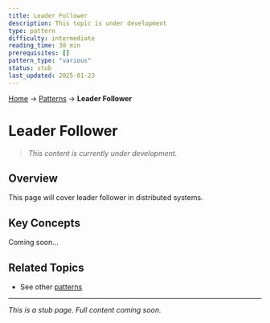 ```yaml
---
title: Leader Follower
description: This topic is under development
type: pattern
difficulty: intermediate
reading_time: 30 min
prerequisites: []
pattern_type: "various"
status: stub
last_updated: 2025-01-23
---
```


<!-- Navigation -->
[Home](../introduction/index.md) → [Patterns](index.md) → **Leader Follower**

# Leader Follower

> *This content is currently under development.*

## Overview

This page will cover leader follower in distributed systems.

## Key Concepts

Coming soon...

## Related Topics

- See other [patterns](index.md)

---

*This is a stub page. Full content coming soon.*
